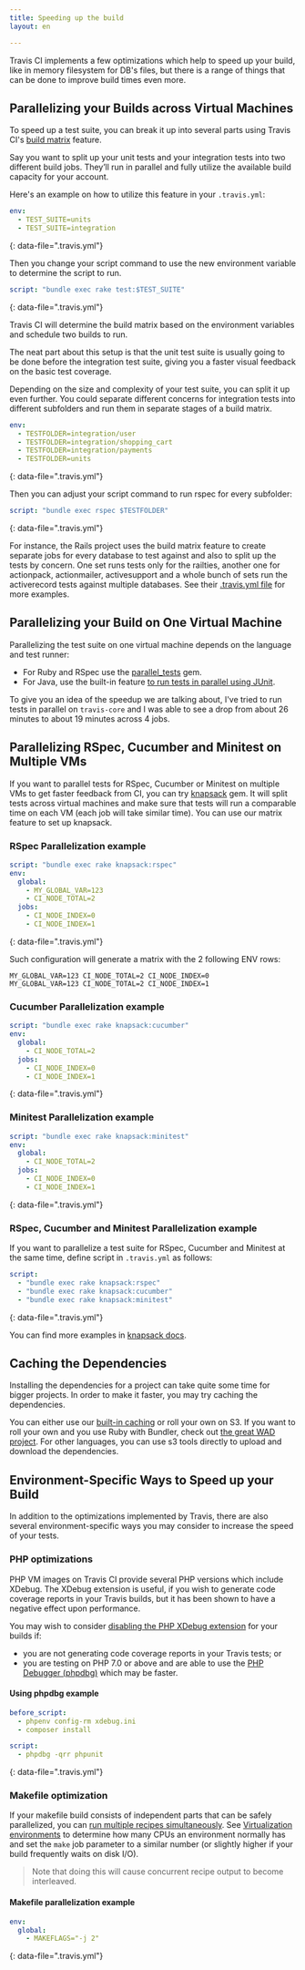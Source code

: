 ```yaml
---
title: Speeding up the build
layout: en

---
```


Travis CI implements a few optimizations which help to speed up your build,
like in memory filesystem for DB's files, but there is a range of things
that can be done to improve build times even more.


## Parallelizing your Builds across Virtual Machines

To speed up a test suite, you can break it up into several parts using
Travis CI's [build
matrix](/user/customizing-the-build/#build-matrix)
feature.

Say you want to split up your unit tests and your integration tests into two
different build jobs. They’ll run in parallel and fully utilize the available
build capacity for your account.

Here's an example on how to utilize this feature in your `.travis.yml`:

```yaml
env:
  - TEST_SUITE=units
  - TEST_SUITE=integration
```
{: data-file=".travis.yml"}

Then you change your script command to use the new environment variable to
determine the script to run.

```yaml
script: "bundle exec rake test:$TEST_SUITE"
```
{: data-file=".travis.yml"}

Travis CI will determine the build matrix based on the environment variables and
schedule two builds to run.

The neat part about this setup is that the unit test suite is usually going to
be done before the integration test suite, giving you a faster visual feedback
on the basic test coverage.

Depending on the size and complexity of your test suite, you can split it up even
further. You could separate different concerns for integration tests into
different subfolders and run them in separate stages of a build matrix.

```yaml
env:
  - TESTFOLDER=integration/user
  - TESTFOLDER=integration/shopping_cart
  - TESTFOLDER=integration/payments
  - TESTFOLDER=units
```
{: data-file=".travis.yml"}

Then you can adjust your script command to run rspec for every subfolder:

```yaml
script: "bundle exec rspec $TESTFOLDER"
```
{: data-file=".travis.yml"}

For instance, the Rails project uses the build matrix feature to create separate
jobs for every database to test against and also to split up the tests by
concern. One set runs tests only for the railties, another one for actionpack,
actionmailer, activesupport and a whole bunch of sets run the activerecord
tests against multiple databases. See their [.travis.yml
file](https://github.com/rails/rails/blob/master/.travis.yml) for more examples.

## Parallelizing your Build on One Virtual Machine

Parallelizing the test suite on one virtual machine depends on the language and test runner:

- For Ruby and RSpec use the [parallel_tests](https://github.com/grosser/parallel_tests) gem.
- For Java, use the built-in feature [to run tests in parallel
  using JUnit](http://incodewetrustinc.blogspot.com/2009/07/run-your-junit-tests-in-parallel-with.html).

To give you an idea of the speedup we are talking about, I've tried to run tests in parallel on `travis-core` and I was able to see a drop from about 26 minutes to about 19 minutes across 4 jobs.

## Parallelizing RSpec, Cucumber and Minitest on Multiple VMs

If you want to parallel tests for RSpec, Cucumber or Minitest on multiple VMs to get faster feedback from CI, you can try [knapsack](https://github.com/ArturT/knapsack) gem. It will split tests across virtual machines and make sure that tests will run a comparable time on each VM (each job will take similar time). You can use our matrix feature to set up knapsack.

### RSpec Parallelization example

```yaml
script: "bundle exec rake knapsack:rspec"
env:
  global:
    - MY_GLOBAL_VAR=123
    - CI_NODE_TOTAL=2
  jobs:
    - CI_NODE_INDEX=0
    - CI_NODE_INDEX=1
```
{: data-file=".travis.yml"}

Such configuration will generate a matrix with the 2 following ENV rows:

```
MY_GLOBAL_VAR=123 CI_NODE_TOTAL=2 CI_NODE_INDEX=0
MY_GLOBAL_VAR=123 CI_NODE_TOTAL=2 CI_NODE_INDEX=1
```

### Cucumber Parallelization example

```yaml
script: "bundle exec rake knapsack:cucumber"
env:
  global:
    - CI_NODE_TOTAL=2
  jobs:
    - CI_NODE_INDEX=0
    - CI_NODE_INDEX=1
```
{: data-file=".travis.yml"}

### Minitest Parallelization example

```yaml
script: "bundle exec rake knapsack:minitest"
env:
  global:
    - CI_NODE_TOTAL=2
  jobs:
    - CI_NODE_INDEX=0
    - CI_NODE_INDEX=1
```
{: data-file=".travis.yml"}

### RSpec, Cucumber and Minitest Parallelization example

If you want to parallelize a test suite for RSpec, Cucumber and Minitest at the same time, define script in `.travis.yml` as follows:

```yaml
script:
  - "bundle exec rake knapsack:rspec"
  - "bundle exec rake knapsack:cucumber"
  - "bundle exec rake knapsack:minitest"
```
{: data-file=".travis.yml"}

You can find more examples in [knapsack docs](https://github.com/ArturT/knapsack#info-for-travis-users).

## Caching the Dependencies

Installing the dependencies for a project can take quite some time for bigger projects. In
order to make it faster, you may try caching the dependencies.

You can either use our [built-in caching](/user/caching/) or roll your own on S3. If you
want to roll your own and you use Ruby with Bundler, check out [the great WAD project](https://github.com/Fingertips/WAD).
For other languages, you can use s3 tools directly to upload and download the dependencies.

## Environment-Specific Ways to Speed up your Build

In addition to the optimizations implemented by Travis, there are also
several environment-specific ways you may consider to increase the speed of
your tests.

### PHP optimizations

PHP VM images on Travis CI provide several PHP versions which include
XDebug. The XDebug extension is useful, if you wish to generate code coverage
reports in your Travis builds, but it has been shown to have a negative effect
upon performance.

You may wish to consider
[disabling the PHP XDebug extension](/user/languages/php#disabling-preinstalled-php-extensions) for your
builds if:

- you are not generating code coverage reports in your Travis tests; or
- you are testing on PHP 7.0 or above and are able to use the [PHP Debugger (phpdbg)](https://github.com/krakjoe/phpdbg)
  which may be faster.

#### Using phpdbg example

```yaml
before_script:
  - phpenv config-rm xdebug.ini
  - composer install

script:
  - phpdbg -qrr phpunit
```
{: data-file=".travis.yml"}

### Makefile optimization

If your makefile build consists of independent parts that can be safely
parallelized, you can [run multiple recipes
simultaneously](https://www.gnu.org/software/make/manual/html_node/Parallel.html).
See [Virtualization
environments](/user/reference/overview/#virtualization-environments) to determine
how many CPUs an environment normally has and set the `make` job parameter to a
similar number (or slightly higher if your build frequently waits on disk I/O).

> Note that doing this will cause concurrent recipe output to become interleaved.

#### Makefile parallelization example

```yaml
env:
  global:
    - MAKEFLAGS="-j 2"
```
{: data-file=".travis.yml"}
